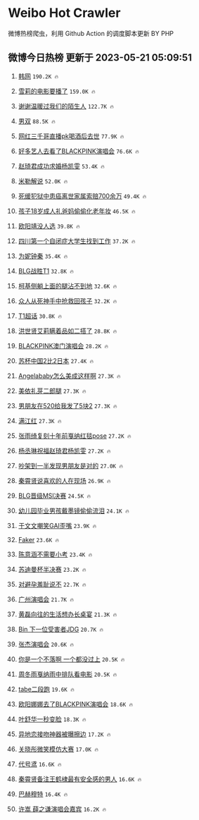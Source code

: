 # Weibo Hot Crawler 



微博热榜爬虫，利用 Github Action 的调度脚本更新 BY PHP 


## 微博今日热榜 更新于 2023-05-21 05:09:51 
1. [韩网](https://s.weibo.com/weibo?q=%E9%9F%A9%E7%BD%91&t=31&band_rank=1&Refer=top) `190.2K 🔥` 

1. [雪莉的电影要播了](https://s.weibo.com/weibo?q=%23%E9%9B%AA%E8%8E%89%E7%9A%84%E7%94%B5%E5%BD%B1%E8%A6%81%E6%92%AD%E4%BA%86%23&t=31&band_rank=2&Refer=top) `159.0K 🔥` 

1. [谢谢温暖过我们的陌生人](https://s.weibo.com/weibo?q=%23%E8%B0%A2%E8%B0%A2%E6%B8%A9%E6%9A%96%E8%BF%87%E6%88%91%E4%BB%AC%E7%9A%84%E9%99%8C%E7%94%9F%E4%BA%BA%23&t=31&band_rank=3&Refer=top) `122.7K 🔥` 

1. [男双](https://s.weibo.com/weibo?q=%E7%94%B7%E5%8F%8C&t=31&band_rank=4&Refer=top) `88.5K 🔥` 

1. [网红三千哥直播pk喝酒后去世](https://s.weibo.com/weibo?q=%23%E7%BD%91%E7%BA%A2%E4%B8%89%E5%8D%83%E5%93%A5%E7%9B%B4%E6%92%ADpk%E5%96%9D%E9%85%92%E5%90%8E%E5%8E%BB%E4%B8%96%23&t=31&band_rank=5&Refer=top) `77.9K 🔥` 

1. [好多艺人去看了BLACKPINK演唱会](https://s.weibo.com/weibo?q=%23%E5%A5%BD%E5%A4%9A%E8%89%BA%E4%BA%BA%E5%8E%BB%E7%9C%8B%E4%BA%86BLACKPINK%E6%BC%94%E5%94%B1%E4%BC%9A%23&t=31&band_rank=6&Refer=top) `76.6K 🔥` 

1. [赵琦君成功求婚杨凯雯](https://s.weibo.com/weibo?q=%23%E8%B5%B5%E7%90%A6%E5%90%9B%E6%88%90%E5%8A%9F%E6%B1%82%E5%A9%9A%E6%9D%A8%E5%87%AF%E9%9B%AF%23&t=31&band_rank=7&Refer=top) `53.4K 🔥` 

1. [米勒解说](https://s.weibo.com/weibo?q=%E7%B1%B3%E5%8B%92%E8%A7%A3%E8%AF%B4&t=31&band_rank=8&Refer=top) `52.0K 🔥` 

1. [死缓犯狱中患癌离世家属索赔700余万](https://s.weibo.com/weibo?q=%23%E6%AD%BB%E7%BC%93%E7%8A%AF%E7%8B%B1%E4%B8%AD%E6%82%A3%E7%99%8C%E7%A6%BB%E4%B8%96%E5%AE%B6%E5%B1%9E%E7%B4%A2%E8%B5%94700%E4%BD%99%E4%B8%87%23&t=31&band_rank=9&Refer=top) `49.4K 🔥` 

1. [孩子18岁成人礼爸妈偷偷化老年妆](https://s.weibo.com/weibo?q=%23%E5%AD%A9%E5%AD%9018%E5%B2%81%E6%88%90%E4%BA%BA%E7%A4%BC%E7%88%B8%E5%A6%88%E5%81%B7%E5%81%B7%E5%8C%96%E8%80%81%E5%B9%B4%E5%A6%86%23&t=31&band_rank=10&Refer=top) `46.5K 🔥` 

1. [欧阳靖没人选](https://s.weibo.com/weibo?q=%E6%AC%A7%E9%98%B3%E9%9D%96%E6%B2%A1%E4%BA%BA%E9%80%89&t=31&band_rank=11&Refer=top) `39.8K 🔥` 

1. [四川第一个自闭症大学生找到工作](https://s.weibo.com/weibo?q=%23%E5%9B%9B%E5%B7%9D%E7%AC%AC%E4%B8%80%E4%B8%AA%E8%87%AA%E9%97%AD%E7%97%87%E5%A4%A7%E5%AD%A6%E7%94%9F%E6%89%BE%E5%88%B0%E5%B7%A5%E4%BD%9C%23&t=31&band_rank=12&Refer=top) `37.2K 🔥` 

1. [为妮钟秦](https://s.weibo.com/weibo?q=%E4%B8%BA%E5%A6%AE%E9%92%9F%E7%A7%A6&t=31&band_rank=13&Refer=top) `35.4K 🔥` 

1. [BLG战胜T1](https://s.weibo.com/weibo?q=%23BLG%E6%88%98%E8%83%9CT1%23&t=31&band_rank=14&Refer=top) `32.8K 🔥` 

1. [柯基侧躺上面的腿沾不到地](https://s.weibo.com/weibo?q=%E6%9F%AF%E5%9F%BA%E4%BE%A7%E8%BA%BA%E4%B8%8A%E9%9D%A2%E7%9A%84%E8%85%BF%E6%B2%BE%E4%B8%8D%E5%88%B0%E5%9C%B0&t=31&band_rank=15&Refer=top) `32.6K 🔥` 

1. [众人从死神手中抢救回孩子](https://s.weibo.com/weibo?q=%E4%BC%97%E4%BA%BA%E4%BB%8E%E6%AD%BB%E7%A5%9E%E6%89%8B%E4%B8%AD%E6%8A%A2%E6%95%91%E5%9B%9E%E5%AD%A9%E5%AD%90&t=31&band_rank=16&Refer=top) `32.2K 🔥` 

1. [T1超话](https://s.weibo.com/weibo?q=T1%E8%B6%85%E8%AF%9D&t=31&band_rank=17&Refer=top) `30.8K 🔥` 

1. [洪世贤艾莉瞒着品如二搭了](https://s.weibo.com/weibo?q=%23%E6%B4%AA%E4%B8%96%E8%B4%A4%E8%89%BE%E8%8E%89%E7%9E%92%E7%9D%80%E5%93%81%E5%A6%82%E4%BA%8C%E6%90%AD%E4%BA%86%23&t=31&band_rank=18&Refer=top) `28.8K 🔥` 

1. [BLACKPINK澳门演唱会](https://s.weibo.com/weibo?q=BLACKPINK%E6%BE%B3%E9%97%A8%E6%BC%94%E5%94%B1%E4%BC%9A&t=31&band_rank=19&Refer=top) `28.2K 🔥` 

1. [苏杯中国2比2日本](https://s.weibo.com/weibo?q=%23%E8%8B%8F%E6%9D%AF%E4%B8%AD%E5%9B%BD2%E6%AF%942%E6%97%A5%E6%9C%AC%23&t=31&band_rank=20&Refer=top) `27.4K 🔥` 

1. [Angelababy怎么美成这样啊](https://s.weibo.com/weibo?q=%23Angelababy%E6%80%8E%E4%B9%88%E7%BE%8E%E6%88%90%E8%BF%99%E6%A0%B7%E5%95%8A%23&t=31&band_rank=21&Refer=top) `27.3K 🔥` 

1. [美依礼芽二郎腿](https://s.weibo.com/weibo?q=%23%E7%BE%8E%E4%BE%9D%E7%A4%BC%E8%8A%BD%E4%BA%8C%E9%83%8E%E8%85%BF%23&t=31&band_rank=22&Refer=top) `27.3K 🔥` 

1. [男朋友在520给我发了5块2](https://s.weibo.com/weibo?q=%23%E7%94%B7%E6%9C%8B%E5%8F%8B%E5%9C%A8520%E7%BB%99%E6%88%91%E5%8F%91%E4%BA%865%E5%9D%972%23&t=31&band_rank=23&Refer=top) `27.3K 🔥` 

1. [满江红](https://s.weibo.com/weibo?q=%E6%BB%A1%E6%B1%9F%E7%BA%A2&t=31&band_rank=24&Refer=top) `27.3K 🔥` 

1. [张雨绮复刻十年前戛纳红毯pose](https://s.weibo.com/weibo?q=%23%E5%BC%A0%E9%9B%A8%E7%BB%AE%E5%A4%8D%E5%88%BB%E5%8D%81%E5%B9%B4%E5%89%8D%E6%88%9B%E7%BA%B3%E7%BA%A2%E6%AF%AFpose%23&t=31&band_rank=25&Refer=top) `27.2K 🔥` 

1. [杨丞琳祝福赵琦君杨凯雯](https://s.weibo.com/weibo?q=%23%E6%9D%A8%E4%B8%9E%E7%90%B3%E7%A5%9D%E7%A6%8F%E8%B5%B5%E7%90%A6%E5%90%9B%E6%9D%A8%E5%87%AF%E9%9B%AF%23&t=31&band_rank=26&Refer=top) `27.2K 🔥` 

1. [吵架到一半发现男朋友是对的](https://s.weibo.com/weibo?q=%23%E5%90%B5%E6%9E%B6%E5%88%B0%E4%B8%80%E5%8D%8A%E5%8F%91%E7%8E%B0%E7%94%B7%E6%9C%8B%E5%8F%8B%E6%98%AF%E5%AF%B9%E7%9A%84%23&t=31&band_rank=27&Refer=top) `27.0K 🔥` 

1. [秦霄贤说喜欢的人在现场](https://s.weibo.com/weibo?q=%23%E7%A7%A6%E9%9C%84%E8%B4%A4%E8%AF%B4%E5%96%9C%E6%AC%A2%E7%9A%84%E4%BA%BA%E5%9C%A8%E7%8E%B0%E5%9C%BA%23&t=31&band_rank=28&Refer=top) `26.9K 🔥` 

1. [BLG晋级MSI决赛](https://s.weibo.com/weibo?q=%23BLG%E6%99%8B%E7%BA%A7MSI%E5%86%B3%E8%B5%9B%23&t=31&band_rank=29&Refer=top) `24.5K 🔥` 

1. [幼儿园毕业男孩戴墨镜偷偷流泪](https://s.weibo.com/weibo?q=%23%E5%B9%BC%E5%84%BF%E5%9B%AD%E6%AF%95%E4%B8%9A%E7%94%B7%E5%AD%A9%E6%88%B4%E5%A2%A8%E9%95%9C%E5%81%B7%E5%81%B7%E6%B5%81%E6%B3%AA%23&t=31&band_rank=30&Refer=top) `24.1K 🔥` 

1. [于文文嘲笑GAI歪嘴](https://s.weibo.com/weibo?q=%23%E4%BA%8E%E6%96%87%E6%96%87%E5%98%B2%E7%AC%91GAI%E6%AD%AA%E5%98%B4%23&t=31&band_rank=31&Refer=top) `23.9K 🔥` 

1. [Faker](https://s.weibo.com/weibo?q=Faker&t=31&band_rank=32&Refer=top) `23.6K 🔥` 

1. [陈意涵不需要小考](https://s.weibo.com/weibo?q=%23%E9%99%88%E6%84%8F%E6%B6%B5%E4%B8%8D%E9%9C%80%E8%A6%81%E5%B0%8F%E8%80%83%23&t=31&band_rank=33&Refer=top) `23.4K 🔥` 

1. [苏迪曼杯半决赛](https://s.weibo.com/weibo?q=%E8%8B%8F%E8%BF%AA%E6%9B%BC%E6%9D%AF%E5%8D%8A%E5%86%B3%E8%B5%9B&t=31&band_rank=34&Refer=top) `23.2K 🔥` 

1. [对避孕羞耻说不](https://s.weibo.com/weibo?q=%23%E5%AF%B9%E9%81%BF%E5%AD%95%E7%BE%9E%E8%80%BB%E8%AF%B4%E4%B8%8D%23&t=31&band_rank=35&Refer=top) `22.7K 🔥` 

1. [广州演唱会](https://s.weibo.com/weibo?q=%23%E5%B9%BF%E5%B7%9E%E6%BC%94%E5%94%B1%E4%BC%9A%23&t=31&band_rank=36&Refer=top) `21.7K 🔥` 

1. [黄磊向往的生活想办长桌宴](https://s.weibo.com/weibo?q=%23%E9%BB%84%E7%A3%8A%E5%90%91%E5%BE%80%E7%9A%84%E7%94%9F%E6%B4%BB%E6%83%B3%E5%8A%9E%E9%95%BF%E6%A1%8C%E5%AE%B4%23&t=31&band_rank=37&Refer=top) `21.3K 🔥` 

1. [Bin 下一位受害者JDG](https://s.weibo.com/weibo?q=Bin%20%E4%B8%8B%E4%B8%80%E4%BD%8D%E5%8F%97%E5%AE%B3%E8%80%85JDG&t=31&band_rank=38&Refer=top) `20.7K 🔥` 

1. [张杰演唱会](https://s.weibo.com/weibo?q=%E5%BC%A0%E6%9D%B0%E6%BC%94%E5%94%B1%E4%BC%9A&t=31&band_rank=39&Refer=top) `20.6K 🔥` 

1. [你是一个不落啊 一个都没过上](https://s.weibo.com/weibo?q=%E4%BD%A0%E6%98%AF%E4%B8%80%E4%B8%AA%E4%B8%8D%E8%90%BD%E5%95%8A%20%E4%B8%80%E4%B8%AA%E9%83%BD%E6%B2%A1%E8%BF%87%E4%B8%8A&t=31&band_rank=40&Refer=top) `20.5K 🔥` 

1. [周冬雨戛纳雨中排队看电影](https://s.weibo.com/weibo?q=%23%E5%91%A8%E5%86%AC%E9%9B%A8%E6%88%9B%E7%BA%B3%E9%9B%A8%E4%B8%AD%E6%8E%92%E9%98%9F%E7%9C%8B%E7%94%B5%E5%BD%B1%23&t=31&band_rank=41&Refer=top) `20.5K 🔥` 

1. [tabe二段跑](https://s.weibo.com/weibo?q=%23tabe%E4%BA%8C%E6%AE%B5%E8%B7%91%23&t=31&band_rank=42&Refer=top) `19.6K 🔥` 

1. [欧阳娜娜去了BLACKPINK演唱会](https://s.weibo.com/weibo?q=%23%E6%AC%A7%E9%98%B3%E5%A8%9C%E5%A8%9C%E5%8E%BB%E4%BA%86BLACKPINK%E6%BC%94%E5%94%B1%E4%BC%9A%23&t=31&band_rank=43&Refer=top) `18.6K 🔥` 

1. [叶舒华一秒变脸](https://s.weibo.com/weibo?q=%23%E5%8F%B6%E8%88%92%E5%8D%8E%E4%B8%80%E7%A7%92%E5%8F%98%E8%84%B8%23&t=31&band_rank=44&Refer=top) `18.3K 🔥` 

1. [异地恋接吻神器被曝擦边](https://s.weibo.com/weibo?q=%23%E5%BC%82%E5%9C%B0%E6%81%8B%E6%8E%A5%E5%90%BB%E7%A5%9E%E5%99%A8%E8%A2%AB%E6%9B%9D%E6%93%A6%E8%BE%B9%23&t=31&band_rank=45&Refer=top) `17.2K 🔥` 

1. [关晓彤微笑模仿大赛](https://s.weibo.com/weibo?q=%23%E5%85%B3%E6%99%93%E5%BD%A4%E5%BE%AE%E7%AC%91%E6%A8%A1%E4%BB%BF%E5%A4%A7%E8%B5%9B%23&t=31&band_rank=46&Refer=top) `17.0K 🔥` 

1. [代号鸢](https://s.weibo.com/weibo?q=%E4%BB%A3%E5%8F%B7%E9%B8%A2&t=31&band_rank=47&Refer=top) `16.6K 🔥` 

1. [秦霄贤备注王鹤棣最有安全感的男人](https://s.weibo.com/weibo?q=%23%E7%A7%A6%E9%9C%84%E8%B4%A4%E5%A4%87%E6%B3%A8%E7%8E%8B%E9%B9%A4%E6%A3%A3%E6%9C%80%E6%9C%89%E5%AE%89%E5%85%A8%E6%84%9F%E7%9A%84%E7%94%B7%E4%BA%BA%23&t=31&band_rank=48&Refer=top) `16.6K 🔥` 

1. [巴赫穆特](https://s.weibo.com/weibo?q=%23%E5%B7%B4%E8%B5%AB%E7%A9%86%E7%89%B9%23&t=31&band_rank=49&Refer=top) `16.4K 🔥` 

1. [许嵩 薛之谦演唱会嘉宾](https://s.weibo.com/weibo?q=%E8%AE%B8%E5%B5%A9%20%E8%96%9B%E4%B9%8B%E8%B0%A6%E6%BC%94%E5%94%B1%E4%BC%9A%E5%98%89%E5%AE%BE&t=31&band_rank=50&Refer=top) `16.2K 🔥` 

